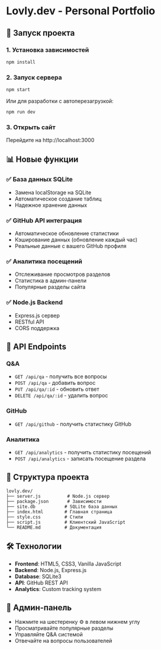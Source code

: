 # Lovly.dev - Personal Portfolio

## 🚀 Запуск проекта

### 1. Установка зависимостей
```bash
npm install
```

### 2. Запуск сервера
```bash
npm start
```

Или для разработки с автоперезагрузкой:
```bash
npm run dev
```

### 3. Открыть сайт
Перейдите на http://localhost:3000

## 📊 Новые функции

### ✅ База данных SQLite
- Замена localStorage на SQLite
- Автоматическое создание таблиц
- Надежное хранение данных

### ✅ GitHub API интеграция
- Автоматическое обновление статистики
- Кэширование данных (обновление каждый час)
- Реальные данные с вашего GitHub профиля

### ✅ Аналитика посещений
- Отслеживание просмотров разделов
- Статистика в админ-панели
- Популярные разделы сайта

### ✅ Node.js Backend
- Express.js сервер
- RESTful API
- CORS поддержка

## 🔧 API Endpoints

### Q&A
- `GET /api/qa` - получить все вопросы
- `POST /api/qa` - добавить вопрос
- `PUT /api/qa/:id` - обновить ответ
- `DELETE /api/qa/:id` - удалить вопрос

### GitHub
- `GET /api/github` - получить статистику GitHub

### Аналитика
- `GET /api/analytics` - получить статистику посещений
- `POST /api/analytics` - записать посещение раздела

## 📁 Структура проекта
```
lovly.dev/
├── server.js          # Node.js сервер
├── package.json       # Зависимости
├── site.db           # SQLite база данных
├── index.html        # Главная страница
├── style.css         # Стили
├── script.js         # Клиентский JavaScript
└── README.md         # Документация
```

## 🛠 Технологии
- **Frontend**: HTML5, CSS3, Vanilla JavaScript
- **Backend**: Node.js, Express.js
- **Database**: SQLite3
- **API**: GitHub REST API
- **Analytics**: Custom tracking system

## 🔐 Админ-панель
- Нажмите на шестеренку ⚙️ в левом нижнем углу
- Просматривайте популярные разделы
- Управляйте Q&A системой
- Отвечайте на вопросы пользователей